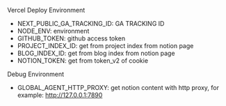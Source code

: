 Vercel Deploy Environment
- NEXT_PUBLIC_GA_TRACKING_ID: GA TRACKING ID 
- NODE_ENV: environment
- GITHUB_TOKEN: github access token
- PROJECT_INDEX_ID: get from project index from notion page 
- BLOG_INDEX_ID: get from blog index from notion page 
- NOTION_TOKEN: get from token_v2 of cookie

Debug Environment 
- GLOBAL_AGENT_HTTP_PROXY: get notion content with http proxy, for example: http://127.0.0.1:7890